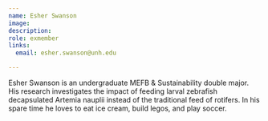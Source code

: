 ```yaml
---
name: Esher Swanson
image: 
description: 
role: exmember
links:
  email: esher.swanson@unh.edu

---
```


Esher Swanson is an undergraduate MEFB & Sustainability double major. His research investigates the impact of feeding larval zebrafish decapsulated Artemia nauplii instead of the traditional feed of rotifers. In his spare time he loves to eat ice cream, build legos, and play soccer. 
